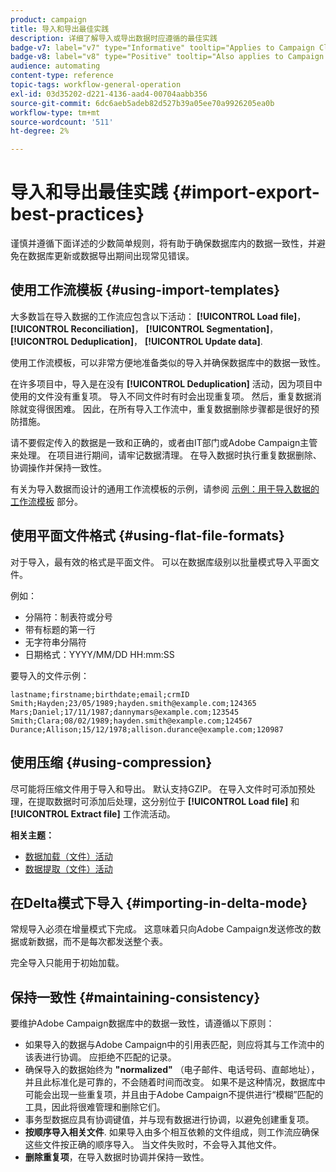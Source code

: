 ```yaml
---
product: campaign
title: 导入和导出最佳实践
description: 详细了解导入或导出数据时应遵循的最佳实践
badge-v7: label="v7" type="Informative" tooltip="Applies to Campaign Classic v7"
badge-v8: label="v8" type="Positive" tooltip="Also applies to Campaign v8"
audience: automating
content-type: reference
topic-tags: workflow-general-operation
exl-id: 03d35202-d221-4136-aad4-00704aabb356
source-git-commit: 6dc6aeb5adeb82d527b39a05ee70a9926205ea0b
workflow-type: tm+mt
source-wordcount: '511'
ht-degree: 2%

---
```


# 导入和导出最佳实践 {#import-export-best-practices}



谨慎并遵循下面详述的少数简单规则，将有助于确保数据库内的数据一致性，并避免在数据库更新或数据导出期间出现常见错误。

## 使用工作流模板 {#using-import-templates}

大多数旨在导入数据的工作流应包含以下活动： **[!UICONTROL Load file]**， **[!UICONTROL Reconciliation]**， **[!UICONTROL Segmentation]**， **[!UICONTROL Deduplication]**， **[!UICONTROL Update data]**.

使用工作流模板，可以非常方便地准备类似的导入并确保数据库中的数据一致性。

在许多项目中，导入是在没有 **[!UICONTROL Deduplication]** 活动，因为项目中使用的文件没有重复项。 导入不同文件时有时会出现重复项。 然后，重复数据消除就变得很困难。 因此，在所有导入工作流中，重复数据删除步骤都是很好的预防措施。

请不要假定传入的数据是一致和正确的，或者由IT部门或Adobe Campaign主管来处理。 在项目进行期间，请牢记数据清理。 在导入数据时执行重复数据删除、协调操作并保持一致性。

有关为导入数据而设计的通用工作流模板的示例，请参阅 [示例：用于导入数据的工作流模板](../../platform/using/creating-import-export-templates.md) 部分。

## 使用平面文件格式 {#using-flat-file-formats}

对于导入，最有效的格式是平面文件。 可以在数据库级别以批量模式导入平面文件。

例如：

* 分隔符：制表符或分号
* 带有标题的第一行
* 无字符串分隔符
* 日期格式：YYYY/MM/DD HH:mm:SS

要导入的文件示例：

```
lastname;firstname;birthdate;email;crmID
Smith;Hayden;23/05/1989;hayden.smith@example.com;124365
Mars;Daniel;17/11/1987;dannymars@example.com;123545
Smith;Clara;08/02/1989;hayden.smith@example.com;124567
Durance;Allison;15/12/1978;allison.durance@example.com;120987
```

## 使用压缩 {#using-compression}

尽可能将压缩文件用于导入和导出。 默认支持GZIP。 在导入文件时可添加预处理，在提取数据时可添加后处理，这分别位于 **[!UICONTROL Load file]** 和 **[!UICONTROL Extract file]** 工作流活动。

**相关主题：**

* [数据加载（文件）活动](../../workflow/using/data-loading--file-.md)
* [数据提取（文件）活动](../../workflow/using/extraction--file-.md)

## 在Delta模式下导入 {#importing-in-delta-mode}

常规导入必须在增量模式下完成。 这意味着只向Adobe Campaign发送修改的数据或新数据，而不是每次都发送整个表。

完全导入只能用于初始加载。

## 保持一致性 {#maintaining-consistency}

要维护Adobe Campaign数据库中的数据一致性，请遵循以下原则：

* 如果导入的数据与Adobe Campaign中的引用表匹配，则应将其与工作流中的该表进行协调。 应拒绝不匹配的记录。
* 确保导入的数据始终为 **&quot;normalized&quot;** （电子邮件、电话号码、直邮地址），并且此标准化是可靠的，不会随着时间而改变。 如果不是这种情况，数据库中可能会出现一些重复项，并且由于Adobe Campaign不提供进行“模糊”匹配的工具，因此将很难管理和删除它们。
* 事务型数据应具有协调键值，并与现有数据进行协调，以避免创建重复项。
* **按顺序导入相关文件**. 如果导入由多个相互依赖的文件组成，则工作流应确保这些文件按正确的顺序导入。 当文件失败时，不会导入其他文件。
* **删除重复项**，在导入数据时协调并保持一致性。
